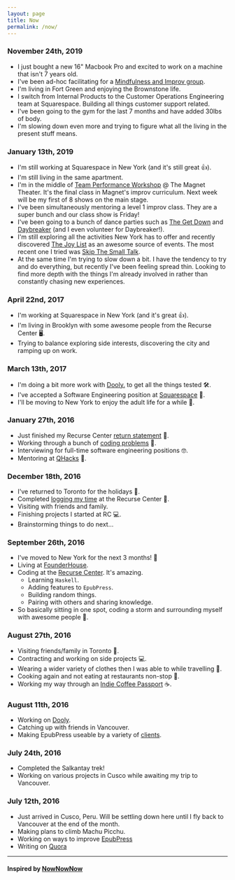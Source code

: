 ```yaml
---
layout: page
title: Now
permalink: /now/
---
```


### November 24th, 2019

- I just bought a new 16" Macbook Pro and excited to work on a machine that isn't 7 years old.
- I've been ad-hoc facilitating for a [Mindfulness and Improv group](https://www.facebook.com/presenceatplay/).
- I'm living in Fort Green and enjoying the Brownstone life.
- I switch from Internal Products to the Customer Operations Engineering team at Squarespace. Building all things customer support related.
- I've been going to the gym for the last 7 months and have added 30lbs of body.
- I'm slowing down even more and trying to figure what all the living in the present stuff means.

### January 13th, 2019
- I'm still working at Squarespace in New York (and it's still great 👍).
- I'm still living in the same apartment.
- I'm in the middle of [Team Performance Workshop](https://magnettheater.com/class/improv-team-workshop/) @ The Magnet Theater. It's the final class in Magnet's improv curriculum. Next week will be my first of 8 shows on the main stage.
- I've been simultaneously mentoring a level 1 improv class. They are a super bunch and our class show is Friday!
- I've been going to a bunch of dance parties such as [The Get Down](https://www.thegetdownnyc.com/) and [Daybreaker](https://www.daybreaker.com/communities/nyc/) (and I even volunteer for Daybreaker!).
- I'm still exploring all the activities New York has to offer and recently discovered [The Joy List](https://joylist.nyc/) as an awesome source of events. The most recent one I tried was [Skip The Small Talk](https://www.skipthesmalltalk.org/).
- At the same time I'm trying to slow down a bit. I have the tendency to try and do everything, but recently I've been feeling spread thin. Looking to find more depth with the things I'm already involved in rather than constantly chasing new experiences.

### April 22nd, 2017
- I'm working at Squarespace in New York (and it's great 👍).
- I'm living in Brooklyn with some awesome people from the Recurse Center 🖥.
- Trying to balance exploring side interests, discovering the city and ramping up on work.

### March 13th, 2017
- I'm doing a bit more work with [Dooly.](https://dooly.ai/) to get all the things tested 🛠.
- I've accepted a Software Engineering position at [Squarespace](https://www.squarespace.com/) 🎉.
- I'll be moving to New York to enjoy the adult life for a while 👨.

### January 27th, 2016
- Just finished my Recurse Center [return statement](/tech/recurse/2017/01/27/recurse-center-return-statement/) 🤔.
- Working through a bunch of [coding problems](https://github.com/haroldtreen/coding-problems) 🎲.
- Interviewing for full-time software engineering positions 🤓.
- Mentoring at [QHacks](http://qhacks.io/) 🏫.

### December 18th, 2016
- I've returned to Toronto for the holidays 🎄.
- Completed [logging my time](/blog) at the Recurse Center 📝.
- Visiting with friends and family.
- Finishing projects I started at RC 💻.
- Brainstorming things to do next...

### September 26th, 2016
- I've moved to New York for the next 3 months! 🗽
- Living at [FounderHouse](https://www.founder.house/).
- Coding at the [Recurse Center](https://recurse.com). It's amazing.
	- Learning `Haskell`.
	- Adding features to `EpubPress`.
	- Building random things.
	- Pairing with others and sharing knowledge.
- So basically sitting in one spot, coding a storm and surrounding myself with awesome people 🌟.

### August 27th, 2016
- Visiting friends/family in Toronto 👫.
- Contracting and working on side projects 💻.
- Wearing a wider variety of clothes then I was able to while travelling 👔.
- Cooking again and not eating at restaurants non-stop 🍲.
- Working my way through an [Indie Coffee Passport](http://indiecoffeepassport.com/toronto/) ☕️.

### August 11th, 2016
- Working on [Dooly](http://dooly.ai).
- Catching up with friends in Vancouver.
- Making EpubPress useable by a variety of [clients](https://github.com/haroldtreen/epub-press-clients).


### July 24th, 2016
- Completed the Salkantay trek!
- Working on various projects in Cusco while awaiting my trip to Vancouver.

### July 12th, 2016
- Just arrived in Cusco, Peru. Will be settling down here until I fly back to Vancouver at the end of the month.
- Making plans to climb Machu Picchu.
- Working on ways to improve [EpubPress](https://epub.press)
- Writing on [Quora](https://www.quora.com/profile/Harold-Treen)

----

#### Inspired by [NowNowNow](http://nownownow.com/)
